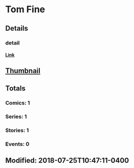 # Tom  Fine 
## Details
### detail
#### [Link](http://marvel.com/comics/creators/2260/tom_fine?utm_campaign=apiRef&utm_source=225578a89fc76f3d20fbffda5d17a88d)
## [Thumbnail](http://i.annihil.us/u/prod/marvel/i/mg/b/40/image_not_available.jpg)
## Totals
### Comics: 1
### Series: 1
### Stories: 1
### Events: 0
## Modified: 2018-07-25T10:47:11-0400